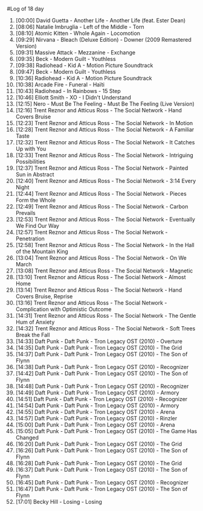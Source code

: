 #Log of 18 day

1. [00:00] David Guetta - Another Life - Another Life (feat. Ester Dean)
1. [08:06] Natalie Imbruglia - Left of the Middle - Torn
1. [08:10] Atomic Kitten - Whole Again - Locomotion
1. [09:29] Nirvana - Bleach (Deluxe Edition) - Downer (2009 Remastered Version)
1. [09:31] Massive Attack - Mezzanine - Exchange
1. [09:35] Beck - Modern Guilt - Youthless
1. [09:38] Radiohead - Kid A - Motion Picture Soundtrack
1. [09:47] Beck - Modern Guilt - Youthless
1. [10:36] Radiohead - Kid A - Motion Picture Soundtrack
1. [10:38] Arcade Fire - Funeral - Haïti
1. [10:43] Radiohead - In Rainbows - 15 Step
1. [10:46] Elliott Smith - XO - I Didn't Understand
1. [12:15] Nero - Must Be The Feeling - Must Be The Feeling (Live Version)
1. [12:16] Trent Reznor and Atticus Ross - The Social Network - Hand Covers Bruise
1. [12:23] Trent Reznor and Atticus Ross - The Social Network - In Motion
1. [12:28] Trent Reznor and Atticus Ross - The Social Network - A Familiar Taste
1. [12:32] Trent Reznor and Atticus Ross - The Social Network - It Catches Up with You
1. [12:33] Trent Reznor and Atticus Ross - The Social Network - Intriguing Possibilities
1. [12:37] Trent Reznor and Atticus Ross - The Social Network - Painted Sun in Abstract
1. [12:40] Trent Reznor and Atticus Ross - The Social Network - 3:14 Every Night
1. [12:44] Trent Reznor and Atticus Ross - The Social Network - Pieces Form the Whole
1. [12:49] Trent Reznor and Atticus Ross - The Social Network - Carbon Prevails
1. [12:53] Trent Reznor and Atticus Ross - The Social Network - Eventually We Find Our Way
1. [12:57] Trent Reznor and Atticus Ross - The Social Network - Penetration
1. [12:58] Trent Reznor and Atticus Ross - The Social Network - In the Hall of the Mountain King
1. [13:04] Trent Reznor and Atticus Ross - The Social Network - On We March
1. [13:08] Trent Reznor and Atticus Ross - The Social Network - Magnetic
1. [13:10] Trent Reznor and Atticus Ross - The Social Network - Almost Home
1. [13:14] Trent Reznor and Atticus Ross - The Social Network - Hand Covers Bruise, Reprise
1. [13:16] Trent Reznor and Atticus Ross - The Social Network - Complication with Optimistic Outcome
1. [14:31] Trent Reznor and Atticus Ross - The Social Network - The Gentle Hum of Anxiety
1. [14:32] Trent Reznor and Atticus Ross - The Social Network - Soft Trees Break the Fall
1. [14:33] Daft Punk - Daft Punk - Tron Legacy OST (2010) - Overture
1. [14:35] Daft Punk - Daft Punk - Tron Legacy OST (2010) - The Grid
1. [14:37] Daft Punk - Daft Punk - Tron Legacy OST (2010) - The Son of Flynn
1. [14:38] Daft Punk - Daft Punk - Tron Legacy OST (2010) - Recognizer
1. [14:42] Daft Punk - Daft Punk - Tron Legacy OST (2010) - The Son of Flynn
1. [14:48] Daft Punk - Daft Punk - Tron Legacy OST (2010) - Recognizer
1. [14:49] Daft Punk - Daft Punk - Tron Legacy OST (2010) - Armory
1. [14:51] Daft Punk - Daft Punk - Tron Legacy OST (2010) - Recognizer
1. [14:54] Daft Punk - Daft Punk - Tron Legacy OST (2010) - Armory
1. [14:55] Daft Punk - Daft Punk - Tron Legacy OST (2010) - Arena
1. [14:57] Daft Punk - Daft Punk - Tron Legacy OST (2010) - Rinzler
1. [15:00] Daft Punk - Daft Punk - Tron Legacy OST (2010) - Arena
1. [15:05] Daft Punk - Daft Punk - Tron Legacy OST (2010) - The Game Has Changed
1. [16:20] Daft Punk - Daft Punk - Tron Legacy OST (2010) - The Grid
1. [16:26] Daft Punk - Daft Punk - Tron Legacy OST (2010) - The Son of Flynn
1. [16:28] Daft Punk - Daft Punk - Tron Legacy OST (2010) - The Grid
1. [16:37] Daft Punk - Daft Punk - Tron Legacy OST (2010) - The Son of Flynn
1. [16:45] Daft Punk - Daft Punk - Tron Legacy OST (2010) - Recognizer
1. [16:47] Daft Punk - Daft Punk - Tron Legacy OST (2010) - The Son of Flynn
1. [17:01] Becky Hill - Losing - Losing
